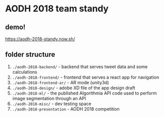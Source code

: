 # AODH 2018 team standy

## demo!
https://aodh-2018-standy.now.sh/

## folder structure
1. `./aodh-2018-backend/` - backend that serves tweet data and some calculations
2. `./aodh-2018-frontend/` - frontend that serves a react app for navigation
3. `./aodh-2018-frontend-ar/` - AR mode (unity3d)
4. `./aodh-2018-design/` - adobe XD file of the app design draft
5. `./aodh-2018-ml/` - the published Algorithmia API code used to perform image segmentation through an API
6. `./aodh-2018-misc/` - dev testing space
7. `./aodh-2018-presentation` - AODH 2018 competition
